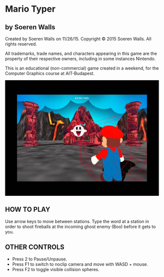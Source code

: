 # Mario Typer
## by Soeren Walls

Created by Soeren Walls on 11/26/15.
Copyright © 2015 Soeren Walls. All rights reserved.

All trademarks, trade names, and characters appearing in this game are the property of their respective owners, including in some instances Nintendo.

This is an educational (non-commercial) game created in a weekend, for the Computer Graphics course at AIT-Budapest.

[![Mario Typer 3D Game Demo Video](Screenshot.jpg?raw=true)](http://www.youtube.com/watch?v=I_i6VN_9p4s)

## HOW TO PLAY
Use arrow keys to move between stations. Type the word at a station in order to shoot fireballs at the incoming ghost enemy (Boo) before it gets to you.

## OTHER CONTROLS
- Press 2 to Pause/Unpause.
- Press F1 to switch to noclip camera and move with WASD + mouse.
- Press F2 to toggle visible collision spheres.